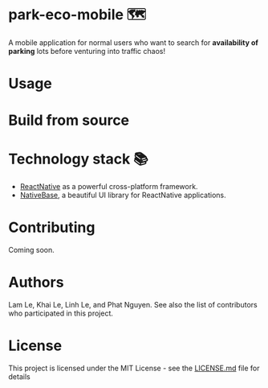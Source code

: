 # park-eco-mobile 🗺️
A mobile application for normal users who want to search for **availability of parking** lots before venturing into traffic chaos!

# Usage

# Build from source

# Technology stack 📚
- [ReactNative](https://github.com/facebook/react-native) as a powerful cross-platform framework.
- [NativeBase](https://github.com/GeekyAnts/NativeBase), a beautiful UI library for ReactNative applications.

# Contributing
Coming soon.

# Authors
Lam Le, Khai Le, Linh Le, and Phat Nguyen. See also the list of contributors who participated in this project.

# License
This project is licensed under the MIT License - see the [LICENSE.md](LICENSE) file for details
